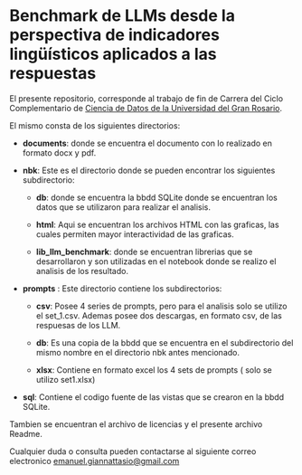 
# **Benchmark de LLMs desde la perspectiva de indicadores lingüísticos aplicados a las respuestas**


El presente repositorio, corresponde al trabajo de fin de Carrera del Ciclo Complementario de [Ciencia de Datos de la Universidad del Gran Rosario](https://ugr.edu.ar/).

El mismo consta de los siguientes directorios:

* **documents**: donde se encuentra el documento con lo realizado en formato docx y pdf.

* **nbk**: Este es el directorio donde se pueden encontrar los siguientes subdirectorio:

    * **db**: donde se encuentra la bbdd SQLite donde se encuentran los datos que se utilizaron para realizar el analisis.

    * **html**: Aqui se encuentran los archivos HTML con las graficas, las cuales permiten mayor interactividad de las graficas.

    * **lib_llm_benchmark**: donde se encuentran librerias que se desarrollaron y son utilizadas en el notebook donde se realizo el analisis de los resultado.  


* **prompts** : Este directorio contiene los subdirectorios:

    * **csv**: Posee 4 series de prompts, pero para el analisis solo se utilizo el set_1.csv. Ademas posee dos descargas, en formato csv, de las respuesas de los LLM.

    * **db**: Es una copia de la bbdd que se encuentra en el subdirectorio del mismo nombre en el directorio nbk antes mencionado.

    * **xlsx**: Contiene en formato excel los 4 sets de prompts ( solo se utilizo set1.xlsx)

* **sql**: Contiene el codigo fuente de las vistas que se crearon en la bbdd SQLite.


Tambien se encuentran el archivo de licencias y el presente archivo Readme.


Cualquier duda o consulta pueden contactarse al siguiente correo electronico [emanuel.giannattasio@gmail.com](emanuel.giannattasio@gmail.com)









